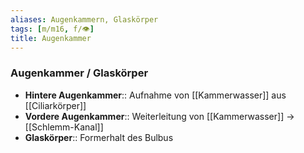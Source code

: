 ```yaml
---
aliases: Augenkammern, Glaskörper
tags: [m/m16, f/👁️]
title: Augenkammer
---
```

### Augenkammer / Glaskörper
- **Hintere Augenkammer**:: Aufnahme von [[Kammerwasser]] aus [[Ciliarkörper]]
- **Vordere Augenkammer**:: Weiterleitung von [[Kammerwasser]] → [[Schlemm-Kanal]]
- **Glaskörper**:: Formerhalt des Bulbus